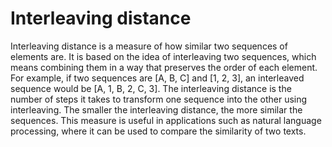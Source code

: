 # Interleaving distance

Interleaving distance is a measure of how similar two sequences of elements are. It is based on the idea of interleaving two sequences, which means combining them in a way that preserves the order of each element. For example, if two sequences are [A, B, C] and [1, 2, 3], an interleaved sequence would be [A, 1, B, 2, C, 3]. The interleaving distance is the number of steps it takes to transform one sequence into the other using interleaving. The smaller the interleaving distance, the more similar the sequences. This measure is useful in applications such as natural language processing, where it can be used to compare the similarity of two texts.
